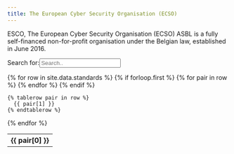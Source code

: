 ```yaml
---
title: The European Cyber Security Organisation (ECSO)
---
```



ESCO, The European Cyber Security Organisation (ECSO) ASBL is a fully self-financed non-for-profit organisation under the Belgian law, established in June 2016.


<script src="https://ajax.googleapis.com/ajax/libs/jquery/3.5.1/jquery.min.js"></script>
<script>
$(document).ready(function(){
  $("#myInput").on("keyup", function() {
    var value = $(this).val().toLowerCase();
    $("#myTable tr").filter(function() {
      $(this).toggle($(this).text().toLowerCase().indexOf(value) > -1)
    });
  });
});
</script>

<p>Search for:<input id="myInput" type="text" placeholder="Search.."></p>  

<table>
  {% for row in site.data.standards %}
    {% if forloop.first %}
    <tr>
      {% for pair in row %}
        <th>{{ pair[0] }}</th>
      {% endfor %}
    </tr>
    <tbody id="myTable">
    {% endif %}
  
    {% tablerow pair in row %}
      {{ pair[1] }}
    {% endtablerow %}
  {% endfor %}
    </tbody>

</table>
